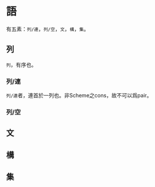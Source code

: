 # 語

有五素：`列/連`，`列/空`，`文`，`構`，`集`。

## 列

`列`，有序也。

### 列/連

`列/連`者，連首於一列也。非Scheme之cons，故不可以爲pair。
### 列/空

## 文

## 構

## 集

